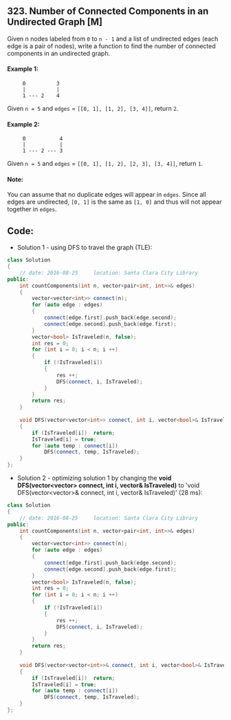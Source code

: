 ## 323. Number of Connected Components in an Undirected Graph [M]
Given n nodes labeled from `0` to `n - 1` and a list of undirected edges (each edge is a pair of nodes), write a function to find the number of connected components in an undirected graph.

#### Example 1:
```
     0          3
     |          |
     1 --- 2    4
```
Given `n = 5` and `edges` = `[[0, 1], [1, 2], [3, 4]]`, return `2`.

#### Example 2:
```
     0           4
     |           |
     1 --- 2 --- 3
```
Given `n = 5` and `edges` = `[[0, 1], [1, 2], [2, 3], [3, 4]]`, return `1`.

#### Note:
You can assume that no duplicate edges will appear in `edges`. Since all edges are undirected, `[0, 1]` is the same as `[1, 0]` and thus will not appear together in `edges`.

## Code:
- Solution 1 - using DFS to travel the graph (TLE):
```c++
class Solution 
{
    // date: 2016-08-25     location: Santa Clara City Library
public:
    int countComponents(int n, vector<pair<int, int>>& edges) 
    {
        vector<vector<int>> connect(n);
        for (auto edge : edges)
        {
            connect[edge.first].push_back(edge.second);
            connect[edge.second].push_back(edge.first);
        }
        vector<bool> IsTraveled(n, false);
        int res = 0;
        for (int i = 0; i < n; i ++)
        {
            if (!IsTraveled[i])
            {
                res ++;
                DFS(connect, i, IsTraveled);
            }
        }
        return res;
    }
    
    void DFS(vector<vector<int>> connect, int i, vector<bool>& IsTraveled)
    {
        if (IsTraveled[i])  return;
        IsTraveled[i] = true;
        for (auto temp : connect[i])
            DFS(connect, temp, IsTraveled);
    }
};
```

- Solution 2 - optimizing solution 1 by changing the **void DFS(vector<vector<int>> connect, int i, vector<bool>& IsTraveled)** to 'void DFS(vector<vector<int>>& connect, int i, vector<bool>& IsTraveled)' (28 ms):
```c++
class Solution 
{
    // date: 2016-08-25     location: Santa Clara City Library
public:
    int countComponents(int n, vector<pair<int, int>>& edges) 
    {
        vector<vector<int>> connect(n);
        for (auto edge : edges)
        {
            connect[edge.first].push_back(edge.second);
            connect[edge.second].push_back(edge.first);
        }
        vector<bool> IsTraveled(n, false);
        int res = 0;
        for (int i = 0; i < n; i ++)
        {
            if (!IsTraveled[i])
            {
                res ++;
                DFS(connect, i, IsTraveled);
            }
        }
        return res;
    }
    
    void DFS(vector<vector<int>>& connect, int i, vector<bool>& IsTraveled)
    {
        if (IsTraveled[i])  return;
        IsTraveled[i] = true;
        for (auto temp : connect[i])
            DFS(connect, temp, IsTraveled);
    }
};
```
